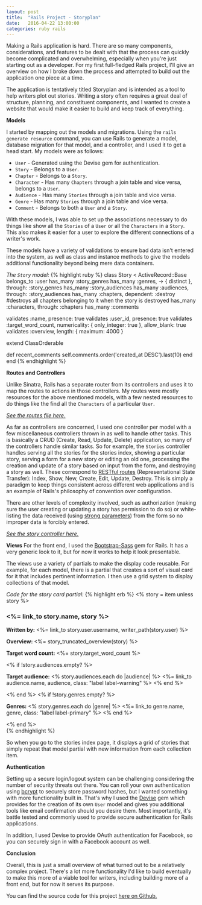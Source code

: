 ```yaml
---
layout: post
title:  "Rails Project - Storyplan"
date:   2016-04-22 13:00:00
categories: ruby rails
---
```

Making a Rails application is hard. There are so many components, considerations, and features to be dealt with that the process can quickly become complicated and overwhelming, especially when you're just starting out as a developer. For my first full-fledged Rails project, I'll give an overview on how I broke down the process and attempted to build out the application one piece at a time.

The application is tentatively titled Storyplan and is intended as a tool to help writers plot out stories. Writing a story often requires a great deal of structure, planning, and constituent components, and I wanted to create a website that would make it easier to build and keep track of everything.

**Models**

I started by mapping out the models and migrations. Using the `rails generate resource` command, you can use Rails to generate a model, database migration for that model, and a controller, and I used it to get a head start. My models were as follows:

* `User` - Generated using the Devise gem for authentication.
* `Story` - Belongs to a `User`.
* `Chapter` - Belongs to a `Story`.
* `Character` - Has many `Chapters` through a join table and vice versa, belongs to a `User`.
* `Audience` - Has many `Stories` through a join table and vice versa.
* `Genre` - Has many `Stories` through a join table and vice versa.
* `Comment` - Belongs to both a `User` and a `Story`.

With these models, I was able to set up the associations necessary to do things like show all the `Stories` of a `User` or all the `Characters` in a `Story`. This also makes it easier for a user to explore the different connections of a writer's work.

These models have a variety of validations to ensure bad data isn't entered into the system, as well as class and instance methods to give the models additional functionality beyond being mere data containers.

*The `Story` model:*
{% highlight ruby %}
class Story < ActiveRecord::Base
  belongs_to :user
  has_many :story_genres
  has_many :genres, -> { distinct }, through: :story_genres
  has_many :story_audiences
  has_many :audiences, through: :story_audiences
  has_many :chapters, dependent: :destroy #destroys all chapters belonging to it when the story is destroyed
  has_many :characters, through: :chapters
  has_many :comments

  validates :name, presence: true
  validates :user_id, presence: true
  validates :target_word_count, numericality: { only_integer: true }, allow_blank: true
  validates :overview, length: { maximum: 4000 }

  extend ClassOrderable

  def recent_comments
    self.comments.order('created_at DESC').last(10)
  end
end
{% endhighlight %}

**Routes and Controllers**

Unlike Sinatra, Rails has a separate router from its controllers and uses it to map the routes to actions in those controllers. My routes were mostly resources for the above mentioned models, with a few nested resources to do things like the find all the `Characters` of a particular `User`.

*[See the routes file here.][storyplan-routes]*

As far as controllers are concerned, I used one controller per model with a few miscellaneous controllers thrown in as well to handle other tasks. This is basically a CRUD (Create, Read, Update, Delete) application, so many of the controllers handle similar tasks. So for example, the `Stories` controller handles serving all the stories for the stories index, showing a particular story, serving a form for a new story or editing an old one, processing the creation and update of a story based on input from the form, and destroying a story as well. These correspond to [RESTful routes][restful-routes] (Representational State Transfer): Index, Show, New, Create, Edit, Update, Destroy. This is simply a paradigm to keep things consistent across different web applications and is an example of Rails's philosophy of convention over configuration.

There are other levels of complexity involved, such as authorization (making sure the user creating or updating a story has permission to do so) or white-listing the data received (using [strong parameters][strong-params]) from the form so no improper data is forcibly entered.

*[See the story controller here.][storyplan-story-controller]*

**Views**
For the front end, I used the [Bootstrap-Sass][bootstrap-sass] gem for Rails. It has a very generic look to it, but for now it works to help it look presentable.

The views use a variety of partials to make the display code reusable. For example, for each model, there is a partial that creates a sort of visual card for it that includes pertinent information. I then use a grid system to display collections of that model.

*Code for the story card partial:*
{% highlight erb %}
<% story = item unless story %>
<div class="col-sm-12 col-md-4">
  <div class="thumbnail">
    <div class="caption">
      <h3><%= link_to story.name, story %></h3>
      <p><strong>Written by:</strong> <%= link_to story.user.username, writer_path(story.user) %></p>
      <p><strong>Overview: </strong><%= story_truncated_overview(story) %></p>
      <p><strong>Target word count:</strong> <%= story.target_word_count %></p>
      <% if !story.audiences.empty? %>
      <p><strong>Target audience:</strong>
        <% story.audiences.each do |audience| %>
          <%= link_to audience.name, audience, class: "label label-warning" %>
        <% end %>
      </p>
      <% end %>
      <% if !story.genres.empty? %>
      <p><strong>Genres:</strong>
        <% story.genres.each do |genre| %>
          <%= link_to genre.name, genre, class: "label label-primary" %>
        <% end %>
      </p>
      <% end %>
    </div>
  </div>
</div>
{% endhighlight %}

So when you go to the stories index page, it displays a grid of stories that simply repeat that model partial with new information from each collection item.

**Authentication**

Setting up a secure login/logout system can be challenging considering the number of security threats out there. You can roll your own authentication using [bcrypt][bcrypt] to securely store password hashes, but I wanted something with more functionality built in. That's why I used the [Devise][devise] gem which provides for the creation of its own `User` model and gives you additional tools like email confirmation should you desire them. Most importantly, it's battle tested and commonly used to provide secure authentication for Rails applications.

In addition, I used Devise to provide OAuth authentication for Facebook, so you can securely sign in with a Facebook account as well.

**Conclusion**

Overall, this is just a small overview of what turned out to be a relatively complex project. There's a lot more functionality I'd like to build eventually to make this more of a viable tool for writers, including building more of a front end, but for now it serves its purpose.

You can find the source code for this project [here on Github.][github-repo]

[github-repo]: https://github.com/MitulMistry/rails-storyplan
[storyplan-routes]: https://github.com/MitulMistry/rails-storyplan/blob/master/config/routes.rb
[restful-routes]: http://guides.rubyonrails.org/routing.html
[strong-params]: http://edgeguides.rubyonrails.org/action_controller_overview.html#strong-parameters
[storyplan-story-controller]: https://github.com/MitulMistry/rails-storyplan/blob/master/app/controllers/stories_controller.rb
[bootstrap-sass]: https://github.com/twbs/bootstrap-sass
[bcrypt]: https://github.com/codahale/bcrypt-ruby
[devise]: https://github.com/plataformatec/devise
